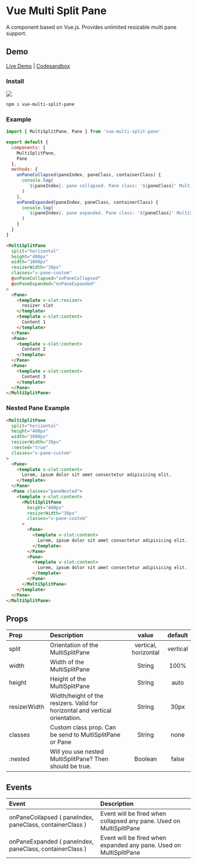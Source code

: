 # Vue Multi Split Pane

A component based on Vue.js. Provides unlimited resizable multi pane support.

## Demo

[Live Demo](https://vue-multi-split-pane.vercel.app/) | [Codesandbox](https://codesandbox.io/s/vue-multi-split-pane-7noiu?file=/src/App.vue)

### Install

<a href="https://nodei.co/npm/vue-multi-split-pane/"><img src="https://nodei.co/npm/vue-multi-split-pane.png"></a>

```bash
npm i vue-multi-split-pane
```

### Example

```js
import { MultiSplitPane, Pane } from 'vue-multi-split-pane'

export default {
  components: {
    MultiSplitPane,
    Pane
  },
  methods: {
    onPaneCollapsed(paneIndex, paneClass, containerClass) {
      console.log(
        `${paneIndex}. pane collapsed. Pane class: '${paneClass}' MultiSplitPane class: '${containerClass}'`
      )
    },
    onPaneExpanded(paneIndex, paneClass, containerClass) {
      console.log(
        `${paneIndex}. pane expanded. Pane class: '${paneClass}' MultiSplitPane class: '${containerClass}'`
      )
    }
  }
}
```

```html
<MultiSplitPane
  split="horizontal"
  height="400px"
  width="1000px"
  resizerWidth="30px"
  classes="v-pane-custom"
  @onPaneCollapsed="onPaneCollapsed"
  @onPaneExpanded="onPaneExpanded"
>
  <Pane>
    <template v-slot:resizer>
      resizer slot
    </template>
    <template v-slot:content>
      Content 1
    </template>
  </Pane>
  <Pane>
    <template v-slot:content>
      Content 2
    </template>
  </Pane>
  <Pane>
    <template v-slot:content>
      Content 3
    </template>
  </Pane>
</MultiSplitPane>
```

### Nested Pane Example

```html
<MultiSplitPane
  split="horizontal"
  height="400px"
  width="1000px"
  resizerWidth="30px"
  :nested="true"
  classes="v-pane-custom"
>
  <Pane>
    <template v-slot:content>
      Lorem, ipsum dolor sit amet consectetur adipisicing elit.
    </template>
  </Pane>
  <Pane classes="paneNested">
    <template v-slot:content>
      <MultiSplitPane
        height="400px"
        resizerWidth="30px"
        classes="v-pane-custom"
      >
        <Pane>
          <template v-slot:content>
            Lorem, ipsum dolor sit amet consectetur adipisicing elit.
          </template>
        </Pane>
        <Pane>
          <template v-slot:content>
            Lorem, ipsum dolor sit amet consectetur adipisicing elit.
          </template>
        </Pane>
      </MultiSplitPane>
    </template>
  </Pane>
</MultiSplitPane>
```

## Props

| Prop         | Description                                                                  |        value         | default  |
| :----------- | :--------------------------------------------------------------------------- | :------------------: | :------: |
| split        | Orientation of the MultiSplitPane                                            | vertical, horizontal | vertical |
| width        | Width of the MultiSplitPane                                                  |        String        |   100%   |
| height       | Height of the MultiSplitPane                                                 |        String        |   auto   |
| resizerWidth | Width/height of the resizers. Valid for horizontal and vertical orientation. |        String        |   30px   |
| classes      | Custom class prop. Can be send to MultiSplitPane or Pane                     |        String        |   none   |
| :nested      | Will you use nested MultiSplitPane? Then should be true.                     |       Boolean        |  false   |

## Events

| Event                                                    | Description                                                         |
| :------------------------------------------------------- | :------------------------------------------------------------------ |
| onPaneCollapsed ( paneIndex, paneClass, containerClass ) | Event will be fired when collapsed any pane. Used on MultiSplitPane |
| onPaneExpanded ( paneIndex, paneClass, containerClass )  | Event will be fired when expanded any pane. Used on MultiSplitPane  |
